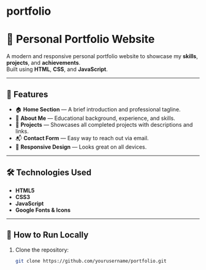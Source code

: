 # portfolio
# 🌟 Personal Portfolio Website

A modern and responsive personal portfolio website to showcase my **skills**, **projects**, and **achievements**.  
Built using **HTML**, **CSS**, and **JavaScript**.

---

## 📌 Features

- 🏠 **Home Section** — A brief introduction and professional tagline.
- 🙋 **About Me** — Educational background, experience, and skills.
- 💼 **Projects** — Showcases all completed projects with descriptions and links.
- 📬 **Contact Form** — Easy way to reach out via email.
- 📱 **Responsive Design** — Looks great on all devices.

---

## 🛠️ Technologies Used

- **HTML5**
- **CSS3**
- **JavaScript**
- **Google Fonts & Icons**

---

## 🚀 How to Run Locally

1. Clone the repository:
   ```bash
   git clone https://github.com/yourusername/portfolio.git

